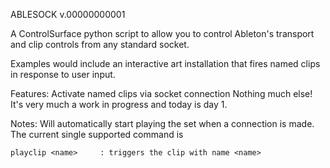 ABLESOCK v.00000000001

A ControlSurface python script to allow you to control
Ableton's transport and clip controls from any standard socket.

Examples would include an interactive art installation that fires
named clips in response to user input.

Features:
	Activate named clips via socket connection
	Nothing much else! It's very much a work in progress
	and today is day 1.

Notes: 
	Will automatically start playing the set when a connection
	is made. The current single supported command is 

	playclip <name>		: triggers the clip with name <name>

